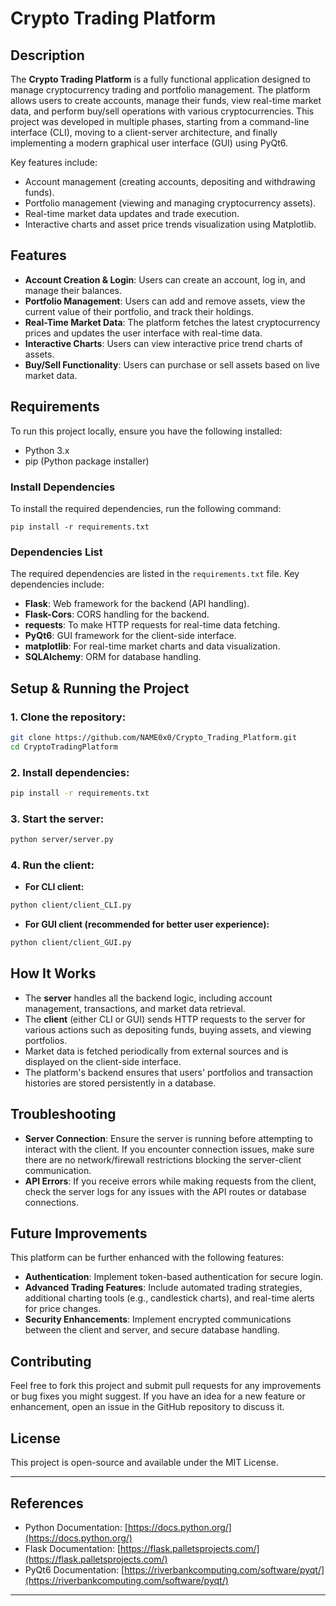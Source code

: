 # Crypto Trading Platform

## Description

The **Crypto Trading Platform** is a fully functional application designed to manage cryptocurrency trading and portfolio management. The platform allows users to create accounts, manage their funds, view real-time market data, and perform buy/sell operations with various cryptocurrencies. This project was developed in multiple phases, starting from a command-line interface (CLI), moving to a client-server architecture, and finally implementing a modern graphical user interface (GUI) using PyQt6. 

Key features include:
- Account management (creating accounts, depositing and withdrawing funds).
- Portfolio management (viewing and managing cryptocurrency assets).
- Real-time market data updates and trade execution.
- Interactive charts and asset price trends visualization using Matplotlib.

## Features

- **Account Creation & Login**: Users can create an account, log in, and manage their balances.
- **Portfolio Management**: Users can add and remove assets, view the current value of their portfolio, and track their holdings.
- **Real-Time Market Data**: The platform fetches the latest cryptocurrency prices and updates the user interface with real-time data.
- **Interactive Charts**: Users can view interactive price trend charts of assets.
- **Buy/Sell Functionality**: Users can purchase or sell assets based on live market data.

## Requirements

To run this project locally, ensure you have the following installed:

- Python 3.x
- pip (Python package installer)

### Install Dependencies

To install the required dependencies, run the following command:

```
pip install -r requirements.txt
```

### Dependencies List

The required dependencies are listed in the `requirements.txt` file. Key dependencies include:
- **Flask**: Web framework for the backend (API handling).
- **Flask-Cors**: CORS handling for the backend.
- **requests**: To make HTTP requests for real-time data fetching.
- **PyQt6**: GUI framework for the client-side interface.
- **matplotlib**: For real-time market charts and data visualization.
- **SQLAlchemy**: ORM for database handling.

## Setup & Running the Project

### 1. Clone the repository:

```bash
git clone https://github.com/NAME0x0/Crypto_Trading_Platform.git
cd CryptoTradingPlatform
```

### 2. Install dependencies:

```bash
pip install -r requirements.txt
```

### 3. Start the server:

```bash
python server/server.py
```

### 4. Run the client:

- **For CLI client:**

```bash
python client/client_CLI.py
```

- **For GUI client (recommended for better user experience):**

```bash
python client/client_GUI.py
```

## How It Works

- The **server** handles all the backend logic, including account management, transactions, and market data retrieval.
- The **client** (either CLI or GUI) sends HTTP requests to the server for various actions such as depositing funds, buying assets, and viewing portfolios.
- Market data is fetched periodically from external sources and is displayed on the client-side interface.
- The platform's backend ensures that users' portfolios and transaction histories are stored persistently in a database.

## Troubleshooting

- **Server Connection**: Ensure the server is running before attempting to interact with the client. If you encounter connection issues, make sure there are no network/firewall restrictions blocking the server-client communication.
- **API Errors**: If you receive errors while making requests from the client, check the server logs for any issues with the API routes or database connections.

## Future Improvements

This platform can be further enhanced with the following features:
- **Authentication**: Implement token-based authentication for secure login.
- **Advanced Trading Features**: Include automated trading strategies, additional charting tools (e.g., candlestick charts), and real-time alerts for price changes.
- **Security Enhancements**: Implement encrypted communications between the client and server, and secure database handling.

## Contributing

Feel free to fork this project and submit pull requests for any improvements or bug fixes you might suggest. If you have an idea for a new feature or enhancement, open an issue in the GitHub repository to discuss it.

## License

This project is open-source and available under the MIT License.

---

## References

- Python Documentation: [https://docs.python.org/](https://docs.python.org/)
- Flask Documentation: [https://flask.palletsprojects.com/](https://flask.palletsprojects.com/)
- PyQt6 Documentation: [https://riverbankcomputing.com/software/pyqt/](https://riverbankcomputing.com/software/pyqt/)

---
